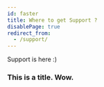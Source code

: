 ```yaml
---
id: faster
title: Where to get Support ?
disablePage: true
redirect_from:
  - /support/
---
```


Support is here :)

### This is a title. Wow.